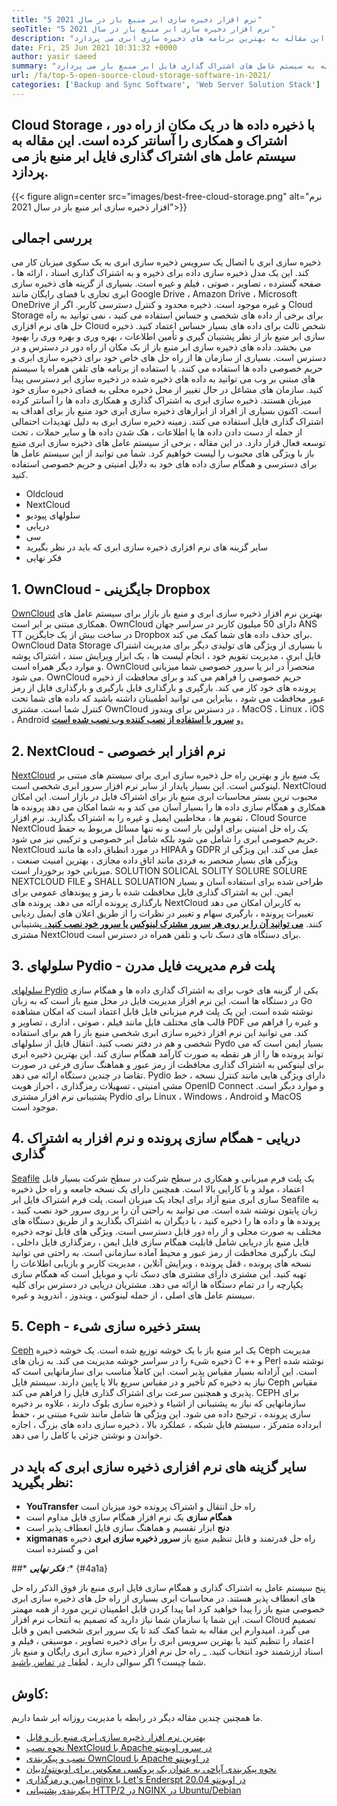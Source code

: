 ```yaml
---
title: "5 نرم افزار ذخیره سازی ابر منبع باز در سال 2021" 
seoTitle: "5 نرم افزار ذخیره سازی ابر منبع باز در سال 2021" 
description: "ذخیره سازی ابر منبع باز از نظر پشتیبان گیری و تأمین اطلاعات ، بهره وری و بهره وری را بهبود می بخشد. این مقاله به بهترین برنامه های ذخیره سازی ابری می پردازد" 
date: Fri, 25 Jun 2021 10:31:32 +0000
author: yasir saeed
summary: "ذخیره سازی ابری با ذخیره داده ها در یک مکان از راه دور ، اشتراک و همکاری را آسانتر کرده است. این مقاله به سیستم عامل های اشتراک گذاری فایل ابر منبع باز می پردازد." 
url: /fa/top-5-open-source-cloud-storage-software-in-2021/
categories: ['Backup and Sync Software', 'Web Server Solution Stack']
---
```


## Cloud Storage با ذخیره داده ها در یک مکان از راه دور ، اشتراک و همکاری را آسانتر کرده است. این مقاله به سیستم عامل های اشتراک گذاری فایل ابر منبع باز می پردازد.

{{< figure align=center src="images/best-free-cloud-storage.png" alt="نرم افزار ذخیره سازی ابر منبع باز در سال 2021">}}


## **بررسی اجمالی** 
ذخیره سازی ابری با اتصال یک سرویس ذخیره سازی ابری به یک سکوی میزبان کار می کند. این یک مدل ذخیره سازی داده برای ذخیره و به اشتراک گذاری اسناد ، ارائه ها ، صفحه گسترده ، تصاویر ، صوتی ، فیلم و غیره است. بسیاری از گزینه های ذخیره سازی ابری تجاری با فضای رایگان مانند Google Drive ، Amazon Drive ، Microsoft OneDrive و غیره موجود است. ذخیره محدود و کنترل دسترسی کاربر. اگر از Cloud Storage برای برخی از داده های شخصی و حساس استفاده می کنید ، نمی توانید به راه حل های نرم افزاری Cloud شخص ثالث برای داده های بسیار حساس اعتماد کنید. ذخیره سازی ابر منبع باز از نظر پشتیبان گیری و تأمین اطلاعات ، بهره وری و بهره وری را بهبود می بخشد.
داده های ذخیره سازی ابر منبع باز از یک مکان از راه دور در دسترس و در دسترس است. بسیاری از سازمان ها از راه حل های خاص خود برای ذخیره سازی ابری و حریم خصوصی داده ها استفاده می کنند. با استفاده از برنامه های تلفن همراه یا سیستم های مبتنی بر وب می توانید به داده های ذخیره شده در ذخیره سازی ابر دسترسی پیدا کنید. سازمان های مشاغل در حال تغییر از محل ذخیره محلی به فضای ذخیره سازی خود میزبان هستند. ذخیره سازی ابری به اشتراک گذاری و همکاری داده ها را آسانتر کرده است. اکنون بسیاری از افراد از ابزارهای ذخیره سازی ابری خود منبع باز برای اهداف به اشتراک گذاری فایل استفاده می کنند. زمینه ذخیره سازی ابری به دلیل تهدیدات احتمالی از جمله از دست دادن داده ها یا اطلاعات ، هک شدن داده ها و سایر حملات ، تحت توسعه فعال قرار دارد.
در این مقاله ، برخی از سیستم عامل های ذخیره سازی ابری منبع باز با ویژگی های محبوب را لیست خواهیم کرد. شما می توانید از این سیستم عامل ها برای دسترسی و همگام سازی داده های خود به دلایل امنیتی و حریم خصوصی استفاده کنید.
  * Oldcloud
  * NextCloud
  * سلولهای پیودیو
  * دریایی
  * سی
  * سایر گزینه های نرم افزاری ذخیره سازی ابری که باید در نظر بگیرید
  * فکر نهایی

## 1. OwnCloud - جایگزینی Dropbox
[OwnCloud][1] بهترین نرم افزار ذخیره سازی ابری و منبع باز بازار برای سیستم عامل های همکاری مبتنی بر ابر است. OwnCloud دارای 50 میلیون کاربر در سراسر جهان ANS TT در ساخت بیش از یک جایگزین Dropbox برای حذف داده های شما کمک می کند. OwnCloud Data Storage با بسیاری از ویژگی های تولیدی دیگر برای مدیریت اشتراک فایل ابری ، مدیریت تقویم خود ، انجام لیست ها ، یک ابزار ویرایش سند ، اشتراک پوشه و موارد دیگر همراه است. OwnCloud منحصراً در ابر یا سرور خصوصی شما میزبانی می شود. OwnCloud حریم خصوصی را فراهم می کند و برای محافظت از ذخیره پرونده های خود کار می کند. بارگیری و بارگذاری فایل بارگیری و بارگذاری فایل از رمز عبور محافظت می شود ، بنابراین می توانید اطمینان داشته باشید که داده های شما تحت کنترل شما است.
مشتری OwnCloud در دسترس برای ویندوز ، MacOS ، Linux ، iOS ، Android و [ **سرور با استفاده از نصب کننده وب نصب شده است.** ][2]

## 2. NextCloud - نرم افزار ابر خصوصی
[NextCloud][3] یک منبع باز و بهترین راه حل ذخیره سازی ابری برای سیستم های مبتنی بر لینوکس است. این بسیار پایدار از سایر نرم افزار سرور ابری شخصی است. NextCloud محبوب ترین بستر محاسبات ابری منبع باز برای اشتراک فایل در بازار است. این امکان همکاری و همگام سازی داده ها را بسیار آسان می کند و به شما امکان می دهد پرونده ها ، تقویم ها ، مخاطبین ایمیل و غیره را به اشتراک بگذارید. نرم افزار Cloud Source NextCloud یک راه حل امنیتی برای اولین بار است و نه تنها مسائل مربوط به حفظ حریم خصوصی ابری را شامل می شود بلکه شامل ابر خصوصی و ترکیبی نیز می شود. NextCloud در مورد انطباق داده ها مانند HIPAA و GDPR عمل می کند.
این ویژگی از ویژگی های بسیار منحصر به فردی مانند اتاق داده مجازی ، بهترین امنیت صنعت ، میزبانی خود برخوردار است. SOLUTION SOLICAL SOLITY SOLURE SOLURE NEXTCLOUD FILE و SHALL SOLUATION طراحی شده برای استفاده آسان و بسیار ایمن. این به اشتراک گذاری فایل محافظت شده با رمز و پیوندهای عمومی برای بارگذاری پرونده ارائه می دهد. پرونده های NextCloud به کاربران امکان می دهد تغییرات پرونده ، بارگیری سهام و تغییر در نظرات را از طریق اعلان های ایمیل ردیابی کنند. [ **می توانید آن را بر روی هر سرور مشترک لینوکس یا سرور خود نصب کنید.** ][4]
پشتیبانی مشتری NextCloud برای دستگاه های دسک تاپ و تلفن همراه در دسترس است.

## 3. سلولهای Pydio - پلت فرم مدیریت فایل مدرن
[سلولهای Pydio][5] یکی از گزینه های خوب برای به اشتراک گذاری داده ها و همگام سازی در دستگاه ها است. این نرم افزار مدیریت فایل در محل منبع باز است که به زبان Go نوشته شده است. این یک پلت فرم میزبانی فایل قابل اعتماد است که امکان مشاهده قالب های مختلف فایل مانند فیلم ، صوتی ، اداری ، تصاویر و PDF و غیره را فراهم می کند. می توانید این نرم افزار ذخیره سازی ابری شخصی منبع باز را هم برای استفاده شخصی و هم در دفتر نصب کنید. انتقال فایل از سلولهای Pydo بسیار ایمن است که می تواند پرونده ها را از هر نقطه به صورت کارآمد همگام سازی کند. این بهترین ذخیره ابری برای لینوکس به اشتراک گذاری محافظت از رمز عبور و هماهنگ سازی فرعی در صورت تقاضا در چندین دستگاه ارائه می دهد. Pydio دارای ویژگی هایی مانند کنترل نسخه ، خط مشی امنیتی ، تسهیلات رمزگذاری ، احراز هویت OpenID Connect و موارد دیگر است.
پشتیبانی نرم افزار مشتری Pydio برای Linux ، Windows ، Android و MacOS موجود است.

## 4. دریایی - همگام سازی پرونده و نرم افزار به اشتراک گذاری
[Seafile][6] یک پلت فرم میزبانی و همکاری در سطح شرکت در سطح شرکت بسیار قابل اعتماد ، مولد و با کارایی بالا است. همچنین دارای یک نسخه جامعه و راه حل ذخیره سازی ابری منبع آزاد برای ایجاد یک میزبان است. پلت فرم اشتراک فایل ابر Seafile به زبان پایتون نوشته شده است.
می توانید به راحتی آن را بر روی سرور خود نصب کنید ، پرونده ها و داده ها را ذخیره کنید ، با دیگران به اشتراک بگذارید و از طریق دستگاه های مختلف به صورت محلی و از راه دور قابل دسترسی است. ویژگی های قابل توجه ذخیره فایل منبع باز دریایی شامل قابلیت همگام سازی فایل ایمن ، رمزگذاری فایل داخلی ، لینک بارگیری محافظت از رمز عبور و محیط آماده سازمانی است. به راحتی می توانید نسخه های پرونده ، قفل پرونده ، ویرایش آنلاین ، مدیریت کاربر و بازیابی اطلاعات را تهیه کنید. این مشتری دارای مشتری های دسک تاپ و موبایل است که همگام سازی یکپارچه را در تمام دستگاه ها ارائه می دهد.
مشتریان دریایی در دسترس برای کلیه سیستم عامل های اصلی ، از جمله لینوکس ، ویندوز ، اندروید و غیره.

## 5. Ceph - بستر ذخیره سازی شیء
[Ceph][7] یک ابر منبع باز با یک خوشه توزیع شده است. یک خوشه ذخیره Ceph مدیریت ذخیره شیء را در سراسر خوشه مدیریت می کند. به زبان های C ++ و Perl نوشته شده است. این آزادانه بسیار مقیاس پذیر است. این کاملاً مناسب برای سازمانهایی است که نیاز به ذخیره کم تأخیر و در مقیاس سریع بالا یا پایین دارند. سیستم فایل Ceph مقیاس پذیری و همچنین سرعت برای اشتراک گذاری فایل را فراهم می کند. CEPH برای سازمانهایی که نیاز به پشتیبانی از اشیاء و ذخیره سازی بلوک دارند ، علاوه بر ذخیره سازی پرونده ، ترجیح داده می شود.
این ویژگی ها شامل مانند شیء مبتنی بر ، حفظ ابرداده متمرکز ، سیستم فایل شبکه ، عملکرد بالا ، ذخیره سازی داده های بزرگ ، اجازه خواندن و نوشتن جزئی یا کامل را می دهد.

## سایر گزینه های نرم افزاری ذخیره سازی ابری که باید در نظر بگیرید:
* **YouTransfer** راه حل انتقال و اشتراک پرونده خود میزبان است
* **همگام سازی** یک نرم افزار همگام سازی فایل مداوم است
* **دنج** ابزار تقسیم و هماهنگ سازی فایل انعطاف پذیر است
* **xigmanas** راه حل قدرتمند و قابل تنظیم منبع باز
**سرور ذخیره سازی ابری** ذخیره امن و گسترده است

##* ***فکر نهایی** :** {#4a1a}

پنج سیستم عامل به اشتراک گذاری و همگام سازی فایل ابری منبع باز فوق الذکر راه حل های انعطاف پذیر هستند. در محاسبات ابری بسیاری از راه حل های ذخیره سازی ابری خصوصی منبع باز را پیدا خواهید کرد اما پیدا کردن قابل اطمینان ترین مورد از همه مهمتر است. این شما یا سازمان شما نیاز دارید که تصمیم به انتخاب نرم افزار Cloud تصمیم می گیرد. امیدوارم این مقاله به شما کمک کند تا یک سرور ابری شخصی ایمن و قابل اعتماد را تنظیم کنید یا بهترین سرویس ابری را برای ذخیره تصاویر ، موسیقی ، فیلم و اسناد ارزشمند خود انتخاب کنید.
_ راه حل نرم افزار ذخیره سازی ابری رایگان و منبع باز شما چیست؟ اگر سوالی دارید ، لطفا_ [در تماس باشید][8].

## کاوش:
ما همچنین چندین مقاله دیگر در رابطه با مدیریت روزانه ابر شما داریم.
  * [بهترین نرم افزار ذخیره سازی ابری منبع باز و فایل][9]
  * [نحوه نصب NextCloud با Apache در سرور اوبونتو][4]
  * [نصب و پیکربندی OwnCloud با Apache در اوبونتو][2]
  * [نحوه پیکربندی آپاچی به عنوان یک پروکسی معکوس برای اوبونتو/دبیان][10]
  * [ایمن و رمزگذاری nginx با Let's Enderspt در اوبونتو 20.04][11]
  * [پیکربندی پشتیبانی HTTP/2 در NGINX در Ubuntu/Debian][12]



[1]: https://owncloud.com/
[2]: https://blog.containerize.com/backup-and-sync-software/how-to-install-and-configure-owncloud-with-apache-on-ubuntu/
[3]: https://nextcloud.com/
[4]: https://blog.containerize.com/backup-and-sync-software/how-to-install-nextcloud-with-apache-on-ubuntu-server/
[5]: https://pydio.com/
[6]: https://www.seafile.com/
[7]: https://ceph.io/en/
[8]: mailto:yasir.saeed@aspose.com
[9]: https://products.containerize.com/backup-and-sync/
[10]: https://blog.containerize.com/web-server-solution-stack/how-to-configure-apache-as-a-reverse-proxy-for-ubuntudebian/
[11]: https://blog.containerize.com/web-server-solution-stack/how-to-secure-nginx-with-letsencrypt-on-ubuntu-20-04/
[12]: https://blog.containerize.com/web-server-solution-stack/how-to-configure-http2-support-in-nginx-on-ubuntudebian/
